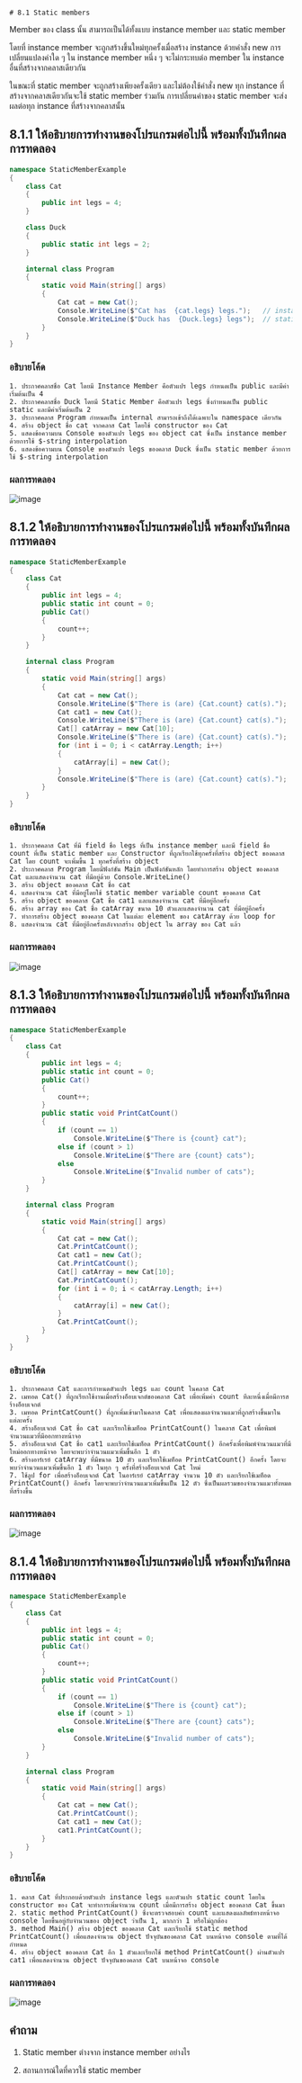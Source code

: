                                                                                                 # 8.1 Static members

Member ของ class นั้น สามารถเป็นได้ทั้งแบบ instance member และ static member 

โดยที่ instance member จะถูกสร้างขึ้นใหม่ทุกครั้งเมื่อสร้าง instance ด้วยคำสั่ง new การเปลี่ยนแปลงค่าใด ๆ ใน instance member หนึ่ง ๆ จะไม่กระทบต่อ member ใน instance อื่นที่สร้างจากคลาสเดียวกัน 

ในขณะที่ static member จะถูกสร้างเพียงครั้งเดียว และไม่ต้องใช้คำสั่ง new 
ทุก instance ที่สร้างจากคลาสเดียวกันจะใช้ static member ร่วมกัน การเปลี่ยนค่าของ static member จะส่งผลต่อทุก instance ที่สร้างจากคลาสนั้น


## 8.1.1 ให้อธิบายการทำงานของโปรแกรมต่อไปนี้ พร้อมทั้งบันทึกผลการทดลอง
```cs
namespace StaticMemberExample
{
    class Cat
    {
        public int legs = 4;
    }

    class Duck
    {
        public static int legs = 2;
    }

    internal class Program
    {
        static void Main(string[] args)
        {
            Cat cat = new Cat();
            Console.WriteLine($"Cat has  {cat.legs} legs.");   // instance member
            Console.WriteLine($"Duck has  {Duck.legs} legs");  // static member
        }
    }
}

```
### อธิบายโค้ด
```
1. ประกาศคลาสชื่อ Cat โดยมี Instance Member คือตัวแปร legs กำหนดเป็น public และมีค่าเริ่มต้นเป็น 4
2. ประกาศคลาสชื่อ Duck โดยมี Static Member คือตัวแปร legs ซึ่งกำหนดเป็น public static และมีค่าเริ่มต้นเป็น 2
3. ประกาศคลาส Program กำหนดเป็น internal สามารถเข้าถึงได้เฉพาะใน namespace เดียวกัน
4. สร้าง object ชื่อ cat จากคลาส Cat โดยใช้ constructor ของ Cat
5. แสดงข้อความบน Console ของตัวแปร legs ของ object cat ซึ่งเป็น instance member ด้วยการใช้ $-string interpolation
6. แสดงข้อความบน Console ของตัวแปร legs ของคลาส Duck ซึ่งเป็น static member ด้วยการใช้ $-string interpolation
```
### ผลการทดลอง
![image](https://user-images.githubusercontent.com/115037574/235762283-0cd4ef46-858a-4aba-bcb9-2de41c9f96d3.png)

## 8.1.2 ให้อธิบายการทำงานของโปรแกรมต่อไปนี้ พร้อมทั้งบันทึกผลการทดลอง
```cs
namespace StaticMemberExample
{
    class Cat
    {
        public int legs = 4;
        public static int count = 0;
        public Cat()
        {
            count++;
        }
    }

    internal class Program
    {
        static void Main(string[] args)
        {
            Cat cat = new Cat();
            Console.WriteLine($"There is (are) {Cat.count} cat(s).");
            Cat cat1 = new Cat();
            Console.WriteLine($"There is (are) {Cat.count} cat(s).");
            Cat[] catArray = new Cat[10];
            Console.WriteLine($"There is (are) {Cat.count} cat(s).");
            for (int i = 0; i < catArray.Length; i++)
            {
                catArray[i] = new Cat();
            }
            Console.WriteLine($"There is (are) {Cat.count} cat(s).");
        }
    }
}

```
### อธิบายโค้ด
```
1. ประกาศคลาส Cat ที่มี field ชื่อ legs ที่เป็น instance member และมี field ชื่อ count ที่เป็น static member และ Constructor ที่ถูกเรียกใช้ทุกครั้งที่สร้าง object ของคลาส Cat โดย count จะเพิ่มขึ้น 1 ทุกครั้งที่สร้าง object
2. ประกาศคลาส Program โดยมีฟังก์ชัน Main เป็นฟังก์ชันหลัก โดยทำการสร้าง object ของคลาส Cat และแสดงจำนวน cat ที่มีอยู่ด้วย Console.WriteLine()
3. สร้าง object ของคลาส Cat ชื่อ cat
4. แสดงจำนวน cat ที่มีอยู่โดยใช้ static member variable count ของคลาส Cat
5. สร้าง object ของคลาส Cat ชื่อ cat1 และแสดงจำนวน cat ที่มีอยู่อีกครั้ง
6. สร้าง array ของ Cat ชื่อ catArray ขนาด 10 ตัวและแสดงจำนวน cat ที่มีอยู่อีกครั้ง
7. ทำการสร้าง object ของคลาส Cat ในแต่ละ element ของ catArray ด้วย loop for
8. แสดงจำนวน cat ที่มีอยู่อีกครั้งหลังจากสร้าง object ใน array ของ Cat แล้ว
```

### ผลการทดลอง
![image](https://user-images.githubusercontent.com/115037574/235763926-d5c61096-aa13-43d9-a135-3baae5f1f69a.png)

## 8.1.3 ให้อธิบายการทำงานของโปรแกรมต่อไปนี้ พร้อมทั้งบันทึกผลการทดลอง

```cs
namespace StaticMemberExample
{
    class Cat
    {
        public int legs = 4;
        public static int count = 0;
        public Cat()
        {
            count++;
        }
        public static void PrintCatCount()
        {
            if (count == 1)
                Console.WriteLine($"There is {count} cat");
            else if (count > 1)
                Console.WriteLine($"There are {count} cats");
            else
                Console.WriteLine($"Invalid number of cats");
        }
    }

    internal class Program
    {
        static void Main(string[] args)
        {
            Cat cat = new Cat();
            Cat.PrintCatCount();
            Cat cat1 = new Cat();
            Cat.PrintCatCount();
            Cat[] catArray = new Cat[10];
            Cat.PrintCatCount();
            for (int i = 0; i < catArray.Length; i++)
            {
                catArray[i] = new Cat();
            }
            Cat.PrintCatCount();
        }
    }
}
```

### อธิบายโค้ด
```
1. ประกาศคลาส Cat และการกำหนดตัวแปร legs และ count ในคลาส Cat
2. เมทอด Cat() ที่ถูกเรียกใช้งานเมื่อสร้างอ็อบเจกต์ของคลาส Cat เพื่อเพิ่มค่า count ทีละหนึ่งเมื่อมีการสร้างอ็อบเจกต์
3. เมทอด PrintCatCount() ที่ถูกเพิ่มเข้ามาในคลาส Cat เพื่อแสดงผลจำนวนแมวที่ถูกสร้างขึ้นมาในแต่ละครั้ง
4. สร้างอ็อบเจกต์ Cat ชื่อ cat และเรียกใช้เมท็อด PrintCatCount() ในคลาส Cat เพื่อพิมพ์จำนวนแมวที่มีออกทางหน้าจอ
5. สร้างอ็อบเจกต์ Cat ชื่อ cat1 และเรียกใช้เมท็อด PrintCatCount() อีกครั้งเพื่อพิมพ์จำนวนแมวที่มีใหม่ออกทางหน้าจอ โดยจะพบว่าจำนวนแมวเพิ่มขึ้นอีก 1 ตัว
6. สร้างอาร์เรย์ catArray ที่มีขนาด 10 ตัว และเรียกใช้เมท็อด PrintCatCount() อีกครั้ง โดยจะพบว่าจำนวนแมวเพิ่มขึ้นอีก 1 ตัว ในทุก ๆ ครั้งที่สร้างอ็อบเจกต์ Cat ใหม่
7. ใช้ลูป for เพื่อสร้างอ็อบเจกต์ Cat ในอาร์เรย์ catArray จำนวน 10 ตัว และเรียกใช้เมท็อด PrintCatCount() อีกครั้ง โดยจะพบว่าจำนวนแมวเพิ่มขึ้นเป็น 12 ตัว ซึ่งเป็นผลรวมของจำนวนแมวทั้งหมดที่สร้างขึ้น
```

### ผลการทดลอง
![image](https://user-images.githubusercontent.com/115037574/235765489-2281e5de-6eb4-4415-9938-985e47aa9398.png)

## 8.1.4 ให้อธิบายการทำงานของโปรแกรมต่อไปนี้ พร้อมทั้งบันทึกผลการทดลอง

```cs
namespace StaticMemberExample
{
    class Cat
    {
        public int legs = 4;
        public static int count = 0;
        public Cat()
        {
            count++;
        }
        public static void PrintCatCount()
        {
            if (count == 1)
                Console.WriteLine($"There is {count} cat");
            else if (count > 1)
                Console.WriteLine($"There are {count} cats");
            else
                Console.WriteLine($"Invalid number of cats");
        }
    }

    internal class Program
    {
        static void Main(string[] args)
        {
            Cat cat = new Cat();
            Cat.PrintCatCount();
            Cat cat1 = new Cat();
            cat1.PrintCatCount();
        }
    }
}
```

### อธิบายโค้ด
```
1. คลาส Cat ที่ประกอบด้วยตัวแปร instance legs และตัวแปร static count โดยใน constructor ของ Cat จะทำการเพิ่มจำนวน count เมื่อมีการสร้าง object ของคลาส Cat ขึ้นมา
2. static method PrintCatCount() ซึ่งจะตรวจสอบค่า count และแสดงผลลัพธ์ทางหน้าจอ console โดยขึ้นอยู่กับจำนวนของ object ว่าเป็น 1, มากกว่า 1 หรือไม่ถูกต้อง
3. method Main() สร้าง object ของคลาส Cat และเรียกใช้ static method PrintCatCount() เพื่อแสดงจำนวน object ปัจจุบันของคลาส Cat บนหน้าจอ console ตามที่ได้กำหนด
4. สร้าง object ของคลาส Cat อีก 1 ตัวและเรียกใช้ method PrintCatCount() ผ่านตัวแปร cat1 เพื่อแสดงจำนวน object ปัจจุบันของคลาส Cat บนหน้าจอ console
```

### ผลการทดลอง
![image](https://user-images.githubusercontent.com/115037574/235767100-b96e72e2-3ff9-4dc0-bf16-746b01951f4d.png)


## คำถาม

1. Static member ต่างจาก instance member  อย่างไร

2. สถานการณ์ใดที่ควรใช้ static member

